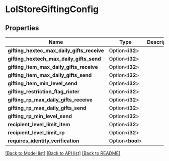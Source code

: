 # LolStoreGiftingConfig

## Properties

Name | Type | Description | Notes
------------ | ------------- | ------------- | -------------
**gifting_hextec_max_daily_gifts_receive** | Option<**i32**> |  | [optional]
**gifting_hextech_max_daily_gifts_send** | Option<**i32**> |  | [optional]
**gifting_item_max_daily_gifts_receive** | Option<**i32**> |  | [optional]
**gifting_item_max_daily_gifts_send** | Option<**i32**> |  | [optional]
**gifting_item_min_level_send** | Option<**i32**> |  | [optional]
**gifting_restriction_flag_rioter** | Option<**i32**> |  | [optional]
**gifting_rp_max_daily_gifts_receive** | Option<**i32**> |  | [optional]
**gifting_rp_max_daily_gifts_send** | Option<**i32**> |  | [optional]
**gifting_rp_min_level_send** | Option<**i32**> |  | [optional]
**recipient_level_limit_item** | Option<**i32**> |  | [optional]
**recipient_level_limit_rp** | Option<**i32**> |  | [optional]
**requires_identity_verification** | Option<**bool**> |  | [optional]

[[Back to Model list]](../README.md#documentation-for-models) [[Back to API list]](../README.md#documentation-for-api-endpoints) [[Back to README]](../README.md)


